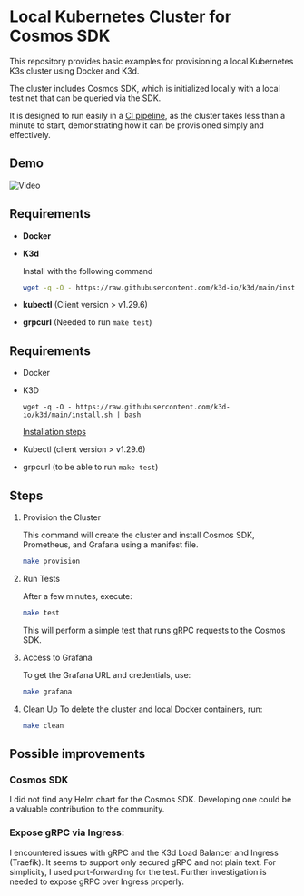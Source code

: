 # Local Kubernetes Cluster for Cosmos SDK

This repository provides basic examples for provisioning a local Kubernetes K3s cluster using Docker and K3d.

The cluster includes Cosmos SDK, which is initialized locally with a local test net that can be queried via the SDK.

It is designed to run easily in a [CI pipeline](.github/workflows/job.yml), as the cluster takes less than a minute to start, demonstrating how it can be provisioned simply and effectively.

## Demo
![Video](https://github.com/dlouvier/local-k8s-cosmos/assets/13359249/6539ce0c-156b-4bf6-bcb5-52b72b9e2172)

## Requirements

- **Docker**
- **K3d**

  Install with the following command

  ```bash
  wget -q -O - https://raw.githubusercontent.com/k3d-io/k3d/main/install.sh | bash
  ```

- **kubectl** (Client version > v1.29.6)
- **grpcurl** (Needed to run `make test`)

## Requirements

- Docker
- K3D

  `wget -q -O - https://raw.githubusercontent.com/k3d-io/k3d/main/install.sh | bash`

  [Installation steps](https://k3d.io/v5.6.3/#releases)

- Kubectl (client version > v1.29.6)
- grpcurl (to be able to run `make test`)

## Steps

1. Provision the Cluster

   This command will create the cluster and install Cosmos SDK, Prometheus, and Grafana using a manifest file.

   ```bash
   make provision
   ```

1. Run Tests

   After a few minutes, execute:

   ```bash
   make test
   ```

   This will perform a simple test that runs gRPC requests to the Cosmos SDK.

1. Access to Grafana

   To get the Grafana URL and credentials, use:
   ```bash
   make grafana
   ```

1. Clean Up
   To delete the cluster and local Docker containers, run:

   ```bash
   make clean
   ```

## Possible improvements

### Cosmos SDK

I did not find any Helm chart for the Cosmos SDK. Developing one could be a valuable contribution to the community.

### Expose gRPC via Ingress:

I encountered issues with gRPC and the K3d Load Balancer and Ingress (Traefik). It seems to support only secured gRPC and not plain text. For simplicity, I used port-forwarding for the test. Further investigation is needed to expose gRPC over Ingress properly.
